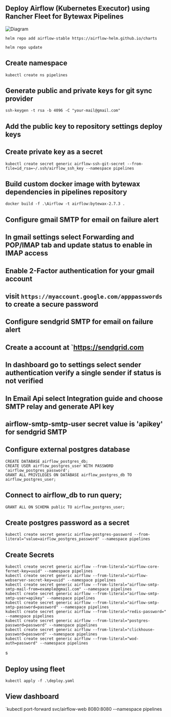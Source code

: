 ## Deploy Airflow (Kubernetes Executor) using Rancher Fleet for Bytewax Pipelines
![Diagram](https://airflow.apache.org/docs/apache-airflow/stable/_images/arch-diag-kubernetes.png)

`helm repo add airflow-stable https://airflow-helm.github.io/charts`

`helm repo update`

## Create namespace
`kubectl create ns pipelines`

## Generate public and private keys for git sync provider 
`ssh-keygen -t rsa -b 4096 -C "your-mail@gmail.com"`
## Add the public key to repository settings deploy keys

## Create private key as a secret
`kubectl create secret generic airflow-ssh-git-secret --from-file=id_rsa=~/.ssh/airflow_ssh_key --namespace pipelines`

## Build custom docker image with bytewax dependencies in pipelines repository
`docker build -f .\Airflow -t airflow:bytewax-2.7.3 .`

## Configure gmail SMTP for email on failure alert

## In gmail settings select Forwarding and POP/IMAP tab and update status to enable in IMAP access 
## Enable 2-Factor authentication for your gmail account
## visit `https://myaccount.google.com/apppasswords` to create a secure password

## Configure sendgrid SMTP for email on failure alert

## Create a account at `https://sendgrid.com
## In dashboard go to settings select sender authentication verify a single sender if status is not verified 
## In Email Api select Integration guide and choose SMTP relay and generate API key
## airflow-smtp-smtp-user secret value is 'apikey' for sendgrid SMTP

## Configure external postgres database
```
CREATE DATABASE airflow_postgres_db;
CREATE USER airflow_postgres_user WITH PASSWORD 'airflow_postgres_password';
GRANT ALL PRIVILEGES ON DATABASE airflow_postgres_db TO airflow_postgres_user;
```
## Connect to airflow_db to run query;
```
GRANT ALL ON SCHEMA public TO airflow_postgres_user;
```
## Create postgres password as a secret
`kubectl create secret generic airflow-postgres-password --from-literal="value=airflow_postgres_password" --namespace pipelines`

## Create Secrets
```
kubectl create secret generic airflow --from-literal="airflow-core-fernet-key=uuid" --namespace pipelines
kubectl create secret generic airflow --from-literal="airflow-webserver-secret-key=uuid" --namespace pipelines
kubectl create secret generic airflow --from-literal="airflow-smtp-smtp-mail-from=example@gmail.com" --namespace pipelines
kubectl create secret generic airflow --from-literal="airflow-smtp-smtp-user=apikey" --namespace pipelines
kubectl create secret generic airflow --from-literal="airflow-smtp-smtp-password=password" --namespace pipelines
kubectl create secret generic airflow --from-literal="redis-password=" --namespace pipelines
kubectl create secret generic airflow --from-literal="postgres-password=password" --namespace pipelines
kubectl create secret generic airflow --from-literal="clickhouse-password=password" --namespace pipelines
kubectl create secret generic airflow --from-literal="wod-auth=password" --namespace pipelines
```
s
## Deploy using fleet
```
kubectl apply -f .\deploy.yaml
```
## View dashboard
`kubectl port-forward svc/airflow-web 8080:8080 --namespace pipelines

